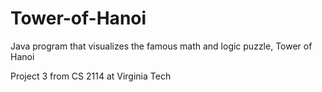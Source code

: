 # Tower-of-Hanoi
Java program that visualizes the famous math and logic puzzle, Tower of Hanoi 


Project 3 from CS 2114 at Virginia Tech 
